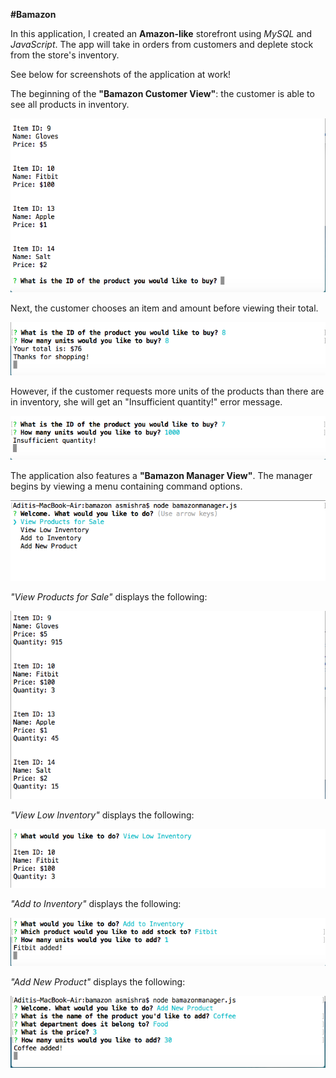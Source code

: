 **#Bamazon**

In this application, I created an **Amazon-like** storefront using *MySQL* and *JavaScript*. The app will take in orders from customers and deplete stock from the store's inventory.  

See below for screenshots of the application at work! 

The beginning of the **"Bamazon Customer View"**: the customer is able to see all products in inventory. 

![Customer Start](/image/customer_viewProd.png)

Next, the customer chooses an item and amount before viewing their total. 

![Customer Total](/image/customer_total.png)

However, if the customer requests more units of the products than there are in inventory, she will get an "Insufficient quantity!" error message. 

![Customer Insufficient](/image/customer_insufficient.png)

The application also features a **"Bamazon Manager View"**. The manager begins by viewing a menu containing command options. 

![Manager Menu](/image/manager_menu.png)

*"View Products for Sale"* displays the following:

![Manager View](/image/manager_viewProd.png)

*"View Low Inventory"* displays the following:

![Manager View Low](/image/manager_viewLow.png)

*"Add to Inventory"* displays the following: 

![Manager Add Inv](/image/manager_addInv.png)

*"Add New Product"* displays the following:

![Manager Add New](/image/manager_addNew.png)